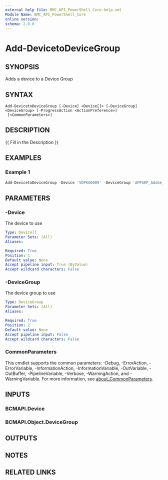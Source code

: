 ```yaml
---
external help file: BMC_API_PowerShell_Core-help.xml
Module Name: BMC_API_PowerShell_Core
online version:
schema: 2.0.0
---
```


# Add-DevicetoDeviceGroup

## SYNOPSIS

Adds a device to a Device Group

## SYNTAX

```text
Add-DevicetoDeviceGroup [-Device] <Device[]> [-DeviceGroup] <DeviceGroup> [-ProgressAction <ActionPreference>]
 [<CommonParameters>]
```

## DESCRIPTION

{{ Fill in the Description }}

## EXAMPLES

### Example 1

```PowerShell
Add-DevicetoDeviceGroup -Device 'VDPKG0009' -DeviceGroup 'APPGRP_Adobe_Reader_CUR'
```

## PARAMETERS

### -Device

The device to use

```yaml
Type: Device[]
Parameter Sets: (All)
Aliases:

Required: True
Position: 1
Default value: None
Accept pipeline input: True (ByValue)
Accept wildcard characters: False
```

### -DeviceGroup

The device group to use

```yaml
Type: DeviceGroup
Parameter Sets: (All)
Aliases:

Required: True
Position: 2
Default value: None
Accept pipeline input: False
Accept wildcard characters: False
```

### CommonParameters

This cmdlet supports the common parameters: -Debug, -ErrorAction, -ErrorVariable, -InformationAction, -InformationVariable, -OutVariable, -OutBuffer, -PipelineVariable, -Verbose, -WarningAction, and -WarningVariable. For more information, see [about_CommonParameters](http://go.microsoft.com/fwlink/?LinkID=113216).

## INPUTS

### BCMAPI.Device

### BCMAPI.Object.DeviceGroup

## OUTPUTS

## NOTES

## RELATED LINKS
